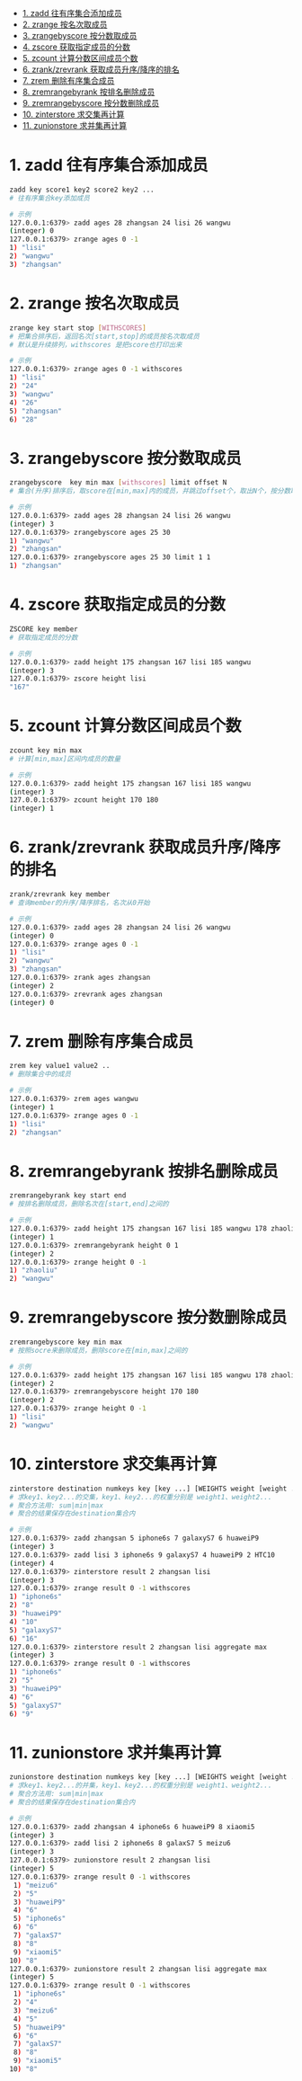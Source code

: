 - [1. zadd 往有序集合添加成员](#1-zadd-往有序集合添加成员)
- [2. zrange 按名次取成员](#2-zrange-按名次取成员)
- [3. zrangebyscore 按分数取成员](#3-zrangebyscore-按分数取成员)
- [4. zscore 获取指定成员的分数](#4-zscore-获取指定成员的分数)
- [5. zcount 计算分数区间成员个数](#5-zcount-计算分数区间成员个数)
- [6. zrank/zrevrank 获取成员升序/降序的排名](#6-zrankzrevrank-获取成员升序降序的排名)
- [7. zrem 删除有序集合成员](#7-zrem-删除有序集合成员)
- [8. zremrangebyrank 按排名删除成员](#8-zremrangebyrank-按排名删除成员)
- [9. zremrangebyscore 按分数删除成员](#9-zremrangebyscore-按分数删除成员)
- [10. zinterstore 求交集再计算](#10-zinterstore-求交集再计算)
- [11. zunionstore 求并集再计算](#11-zunionstore-求并集再计算)

# 1. zadd 往有序集合添加成员

```bash
zadd key score1 key2 score2 key2 ...
# 往有序集合key添加成员

# 示例
127.0.0.1:6379> zadd ages 28 zhangsan 24 lisi 26 wangwu
(integer) 0
127.0.0.1:6379> zrange ages 0 -1
1) "lisi"
2) "wangwu"
3) "zhangsan"
```

# 2. zrange 按名次取成员

```bash
zrange key start stop [WITHSCORES]
# 把集合排序后，返回名次[start,stop]的成员按名次取成员
# 默认是升续排列，withscores 是把score也打印出来

# 示例
127.0.0.1:6379> zrange ages 0 -1 withscores
1) "lisi"
2) "24"
3) "wangwu"
4) "26"
5) "zhangsan"
6) "28"
```

# 3. zrangebyscore 按分数取成员

```bash
zrangebyscore  key min max [withscores] limit offset N
# 集合(升序)排序后，取score在[min,max]内的成员，并跳过offset个，取出N个，按分数取成员

# 示例
127.0.0.1:6379> zadd ages 28 zhangsan 24 lisi 26 wangwu
(integer) 3
127.0.0.1:6379> zrangebyscore ages 25 30
1) "wangwu"
2) "zhangsan"
127.0.0.1:6379> zrangebyscore ages 25 30 limit 1 1
1) "zhangsan"
```

# 4. zscore 获取指定成员的分数

```bash
ZSCORE key member
# 获取指定成员的分数

# 示例
127.0.0.1:6379> zadd height 175 zhangsan 167 lisi 185 wangwu
(integer) 3
127.0.0.1:6379> zscore height lisi
"167"
```

# 5. zcount 计算分数区间成员个数

```bash
zcount key min max
# 计算[min,max]区间内成员的数量

# 示例
127.0.0.1:6379> zadd height 175 zhangsan 167 lisi 185 wangwu
(integer) 3
127.0.0.1:6379> zcount height 170 180
(integer) 1
```

# 6. zrank/zrevrank 获取成员升序/降序的排名

```bash
zrank/zrevrank key member
# 查询member的升序/降序排名，名次从0开始

# 示例
127.0.0.1:6379> zadd ages 28 zhangsan 24 lisi 26 wangwu
(integer) 0
127.0.0.1:6379> zrange ages 0 -1
1) "lisi"
2) "wangwu"
3) "zhangsan"
127.0.0.1:6379> zrank ages zhangsan
(integer) 2
127.0.0.1:6379> zrevrank ages zhangsan
(integer) 0
```

# 7. zrem 删除有序集合成员

```bash
zrem key value1 value2 ..
# 删除集合中的成员

# 示例
127.0.0.1:6379> zrem ages wangwu
(integer) 1
127.0.0.1:6379> zrange ages 0 -1
1) "lisi"
2) "zhangsan"
```

# 8. zremrangebyrank 按排名删除成员

```bash
zremrangebyrank key start end
# 按排名删除成员，删除名次在[start,end]之间的

# 示例
127.0.0.1:6379> zadd height 175 zhangsan 167 lisi 185 wangwu 178 zhaoliu
(integer) 1
127.0.0.1:6379> zremrangebyrank height 0 1
(integer) 2
127.0.0.1:6379> zrange height 0 -1
1) "zhaoliu"
2) "wangwu"
```

# 9. zremrangebyscore 按分数删除成员

```bash
zremrangebyscore key min max
# 按照socre来删除成员，删除score在[min,max]之间的

# 示例
127.0.0.1:6379> zadd height 175 zhangsan 167 lisi 185 wangwu 178 zhaoliu
(integer) 2
127.0.0.1:6379> zremrangebyscore height 170 180
(integer) 2
127.0.0.1:6379> zrange height 0 -1
1) "lisi"
2) "wangwu"
```

# 10. zinterstore 求交集再计算

```bash
zinterstore destination numkeys key [key ...] [WEIGHTS weight [weight ...]] [AGGREGATE SUM|MIN|MAX]
# 求key1、key2...的交集，key1、key2...的权重分别是 weight1、weight2...
# 聚合方法用: sum|min|max
# 聚合的结果保存在destination集合内

# 示例
127.0.0.1:6379> zadd zhangsan 5 iphone6s 7 galaxyS7 6 huaweiP9
(integer) 3
127.0.0.1:6379> zadd lisi 3 iphone6s 9 galaxyS7 4 huaweiP9 2 HTC10
(integer) 4
127.0.0.1:6379> zinterstore result 2 zhangsan lisi
(integer) 3
127.0.0.1:6379> zrange result 0 -1 withscores
1) "iphone6s"
2) "8"
3) "huaweiP9"
4) "10"
5) "galaxyS7"
6) "16"
127.0.0.1:6379> zinterstore result 2 zhangsan lisi aggregate max
(integer) 3
127.0.0.1:6379> zrange result 0 -1 withscores
1) "iphone6s"
2) "5"
3) "huaweiP9"
4) "6"
5) "galaxyS7"
6) "9"
```

# 11. zunionstore 求并集再计算

```bash
zunionstore destination numkeys key [key ...] [WEIGHTS weight [weight ...]] [AGGREGATE SUM|MIN|MAX]
# 求key1、key2...的并集，key1、key2...的权重分别是 weight1、weight2...
# 聚合方法用: sum|min|max
# 聚合的结果保存在destination集合内

# 示例
127.0.0.1:6379> zadd zhangsan 4 iphone6s 6 huaweiP9 8 xiaomi5
(integer) 3
127.0.0.1:6379> zadd lisi 2 iphone6s 8 galaxS7 5 meizu6
(integer) 3
127.0.0.1:6379> zunionstore result 2 zhangsan lisi
(integer) 5
127.0.0.1:6379> zrange result 0 -1 withscores
 1) "meizu6"
 2) "5"
 3) "huaweiP9"
 4) "6"
 5) "iphone6s"
 6) "6"
 7) "galaxS7"
 8) "8"
 9) "xiaomi5"
10) "8"
127.0.0.1:6379> zunionstore result 2 zhangsan lisi aggregate max
(integer) 5
127.0.0.1:6379> zrange result 0 -1 withscores
 1) "iphone6s"
 2) "4"
 3) "meizu6"
 4) "5"
 5) "huaweiP9"
 6) "6"
 7) "galaxS7"
 8) "8"
 9) "xiaomi5"
10) "8"
```